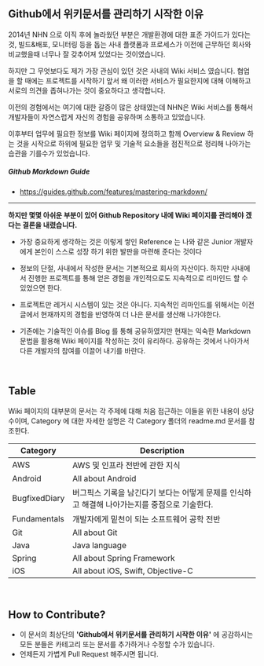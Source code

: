 
## Github에서 위키문서를 관리하기 시작한 이유

2014년 NHN 으로 이직 후에 놀라웠던 부분은 개발환경에 대한 표준 가이드가 있다는 것, 빌드&배포, 모니터링 등을 돕는 사내 플랫폼과 프로세스가 이전에 근무하던 회사와 비교했을때 너무나 잘 갖추어져 있었다는 것이였습니다.

하지만 그 무엇보다도 제가 가장 관심이 있던 것은 사내의 Wiki 서비스 였습니다. 협업을 할 때에는 프로젝트를 시작하기 앞서 왜 이러한 서비스가 필요한지에 대해 이해하고 서로의 의견을 좁혀나가는 것이 중요하다고 생각합니다. 

이전의 경험에서는 여기에 대한 갈증이 많은 상태였는데 NHN은 Wiki 서비스를 통해서 개발자들이 자연스럽게 자신의 경험을 공유하며 소통하고 있었습니다. 

이후부터 업무에 필요한 정보를 Wiki 페이지에 정의하고 함께 Overview & Review 하는 것을 시작으로 하위에 필요한 업무 및 기술적 요소들을 점진적으로 정리해 나아가는 습관을 기를수가 있었습니다.

##### Github Markdown Guide
- https://guides.github.com/features/mastering-markdown/


----

**하지만 몇몇 아쉬운 부분이 있어 Github Repository 내에 Wiki 페이지를 관리해야 겠다는 결론을 내렸습니다.**

- 가장 중요하게 생각하는 것은 이렇게 쌓인 Reference 는 나와 같은 Junior 개발자에게 본인이 스스로 성장 하기 위한 발판을 마련해 준다는 것이다


- 정보의 단절, 사내에서 작성한 문서는 기본적으로 회사의 자산이다. 하지만 사내에서 진행한 프로젝트를 통해 얻은 경험을 개인적으로도 지속적으로 리마인드 할 수 있었으면 한다.


- 프로젝트만 레거시 시스템이 있는 것은 아니다. 지속적인 리마인드를 위해서는 이전글에서 현재까지의 경험을 반영하여 더 나은 문서를 생산해 나가야한다.


- 기존에는 기술적인 이슈를 Blog 를 통해 공유하였지만 현재는 익숙한 Markdown 문법을 활용해 Wiki 페이지를 작성하는 것이 유리하다. 공유하는 것에서 나아가서 다른 개발자의 참여를 이끌어 내기를 바란다.

<br>

## Table

Wiki 페이지의 대부분의 문서는 각 주제에 대해 처음 접근하는 이들을 위한 내용이 상당수이며, Category 에 대한 자세한 설명은 각 Category 폴더의 readme.md 문서를 참조한다. 

| Category | Description |
| --- | --- |
| AWS | AWS 및 인프라 전반에 관한 지식 |
| Android | All about Android |
| BugfixedDiary | 버그픽스 기록을 남긴다기 보다는 어떻게 문제를 인식하고 해결해 나아가는지를 중점으로 기술한다. |
| Fundamentals | 개발자에게 밑천이 되는 소프트웨어 공학 전반 |
| Git | All about Git |
| Java | Java language |
| Spring | All about Spring Framework |
| iOS | All about iOS, Swift, Objective-C |

<br>

## How to Contribute?

- 이 문서의 최상단의 **'Github에서 위키문서를 관리하기 시작한 이유'** 에 공감하시는 모든 분들은 카테고리 또는 문서를 추가하거나 수정할 수가 있습니다.
- 언제든지 가볍게 Pull Request 해주시면 됩니다.

<br>
